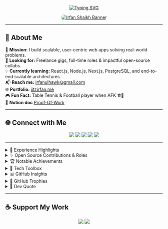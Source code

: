 <!-- Profile Typing Banner -->
<p align="center">
  <a href="https://iitzirfan.me/" target="_blank">
    <img 
      src="https://readme-typing-svg.demolab.com?font=Fira+Code&weight=500&pause=1000&center=true&vCenter=true&width=1000&lines=Hi+there!+I'm+Irfan+Shaikh+%F0%9F%91%8B;Full+Stack+Developer;Open+Source+Contributor+%7C+Tech+Explorer+%F0%9F%9A%80" 
      alt="Typing SVG"
      style="max-width: 100%; height: auto;" 
    />
  </a>
</p>

<!-- Profile Banner -->
<p align="center">
  <a href="https://iitzirfan.me/" target="_blank">
    <img 
      src="https://drive.google.com/uc?export=view&id=1tt6nmLvSAIwBgMqCCy6Z0bCWBPUKMjda" 
      alt="Irfan Shaikh Banner" 
      style="max-width: 100%; height: auto; border-radius: 15px;" 
    />
  </a>
</p>

---

## 🚀 About Me

🎯 **Mission:** I build scalable, user-centric web apps solving real-world problems.  
💼 **Looking for:** Freelance gigs, full-time roles & impactful open-source collabs.  
💡 **Currently learning:** React.js, Node.js, Next.js, PostgreSQL, and end-to-end scalable architectures.  
📬 **Reach me:** [irfanulhawk@gmail.com](mailto:irfanulhawk@gmail.com)  
🌐 **Portfolio:** [iitzirfan.me](https://iitzirfan.me/)  
🎮 **Fun Fact:** Table Tennis & Football player when AFK ⚽🏓  
📄 **Notion doc** [Proof-Of-Work](https://www.notion.so/Irfan-Shaikh-Developer-Portfolio-28e360c7b6df80b88759c3bad2d7cee8?source=copy_link)

---

## 🌐 Connect with Me

<p align="center">
  <a href="https://linkedin.com/in/irfan-shaikh-8b5b94259/"><img src="https://img.shields.io/badge/LinkedIn-%230077B5?style=for-the-badge&logo=linkedin&logoColor=white" /></a>
  <a href="https://x.com/iitzIrfan"><img src="https://img.shields.io/badge/X-%23111?style=for-the-badge&logo=x&logoColor=white" /></a>
  <a href="https://discord.gg/irfan0504"><img src="https://img.shields.io/badge/Discord-%237289DA?style=for-the-badge&logo=discord&logoColor=white" /></a>
  <a href="https://facebook.com/irfanulhawk.shaikh"><img src="https://img.shields.io/badge/Facebook-%231877F2?style=for-the-badge&logo=facebook&logoColor=white" /></a>
  <a href="https://github.com/iitzIrFan"><img src="https://img.shields.io/badge/GitHub-181717?style=for-the-badge&logo=github&logoColor=white" /></a>
</p>

---

<details>
<summary>💼 Experience Highlights</summary>

| 🏢 Company / Role | 📌 Key Contributions |
|------------------|-------------------|
| **Celebal Technologies (Summer Intern)** | - Built **real-time React.js apps** with WebSocket<br>- Optimized UI performance and rendering efficiency<br>- Implemented effective **state management strategies** |
| **Open-Source Contributions (Contributor / Mentor)** | - Contributed to **Kestra.io**, **OWASP (GSoC)**, **Qwik Framework**, **RecodeHive**<br>- Built full-stack apps with **JAVA, Vue.js, Django, React.js, Next.js, PostgreSQL**<br>- Mentored new contributors & implemented robust **API integrations** |
| **PHN Technology Pvt Ltd (Web Developer Intern)** | - Developed responsive UI components<br>- Integrated backend APIs for **applications** |

</details>


<details>
<summary>✨ Open Source Contributions & Roles</summary>

| 🌟 Project/Event | 🛠 Role | 📌 Highlights |
|------------------|--------|--------------|
| **GSSOC 2024** | 🧑‍🏫 Mentor | Top 19 among 500+ mentors |
| **SWOC** | 🧑‍🏫 Mentor | From Contributor ➜ Mentor |
| **SSOC (Season 3)** | 🧑‍💻 Contributor | Bug fixes, feature dev, PR reviews |
| **Hacktoberfest** | 🌐 Contributor | Maintainer recommended |

🎖 Holopin Badges:  
[![Holopin](https://holopin.me/iitzirfan)](https://holopin.io/@iitzirfan)

</details>

<details>
<summary>🏆 Notable Achievements</summary>

- 🥇 **Top 3** – Devdash Hackathon (15+ teams)  
- 🧑‍🏫 Mentored 30+ contributors at **GSSOC & SWOC**  
- ⚙️ Volunteer – **Infi League ATVC Motorsports**  
- 👨‍💻 Active Hacker – Codement-24 Hackathon  
- 🧪 Currently contributing to **Qwik framework** (Builder.io)

</details>

<details>
<summary>🧠 Tech Toolbox</summary>

<details>
<summary>🛠 Languages & Web Technologies</summary>

![Java](https://img.shields.io/badge/Java-%23ED8B00?style=for-the-badge&logo=openjdk&logoColor=white)  
![JavaScript](https://img.shields.io/badge/JavaScript-%23F7DF1E?style=for-the-badge&logo=javascript&logoColor=black)  
![HTML5](https://img.shields.io/badge/HTML5-E34F26?style=for-the-badge&logo=html5&logoColor=white)  
![CSS3](https://img.shields.io/badge/CSS3-1572B6?style=for-the-badge&logo=css3&logoColor=white)  
![Python](https://img.shields.io/badge/Python-3670A0?style=for-the-badge&logo=python&logoColor=ffdd54)

</details>

<details>
<summary>🧩 Frameworks & Libraries</summary>

React.js, Next.js, FastAPI, Express.js, Node.js, Vue.js, Tailwind CSS, Chakra UI

</details>

<details>
<summary>🗄️ Databases & Caching</summary>

PostgreSQL, MongoDB, Redis

</details>

<details>
<summary>⚙️ Tools & Platforms</summary>

Git, GitHub, Docker, VS Code, Vercel, Railway, CI/CD

</details>

<details>
<summary>📈 Competitive Programming</summary>

[![LeetCode](https://img.shields.io/badge/LeetCode-FFA116?style=for-the-badge&logo=leetcode&logoColor=black)](https://leetcode.com/u/iitzIrfan/)  
[![CodeChef](https://img.shields.io/badge/CodeChef-5B4638?style=for-the-badge&logo=codechef&logoColor=white)](https://www.codechef.com/users/iitzirfan)  
[![GeeksforGeeks](https://img.shields.io/badge/GeeksforGeeks-2F8D46?style=for-the-badge&logo=geeksforgeeks&logoColor=white)](https://www.geeksforgeeks.org/user/iitzirfan/)

</details>
</details>

<details>
<summary>📊 GitHub Insights</summary>

<p align="center">
  <img src="https://github-readme-stats.vercel.app/api?username=iitzIrFan&theme=radical&show_icons=true&hide_border=false" alt="GitHub Stats" />
  <br/>
  <img src="https://github-readme-streak-stats.herokuapp.com/?user=iitzIrFan&theme=radical&hide_border=false" alt="GitHub Streak" />
  <br/>
  <img src="https://github-readme-stats.vercel.app/api/top-langs/?username=iitzIrFan&layout=compact&theme=radical&hide_border=false" alt="Top Langs" />
</p>

</details>

<details>
<summary>🏅 GitHub Trophies</summary>

<p align="center">
  <img src="https://github-profile-trophy.vercel.app/?username=iitzIrFan&theme=radical&margin-w=6&no-frame=false" alt="GitHub Trophies" />
</p>

</details>

<details>
<summary>💬 Dev Quote</summary>

<p align="center">
  <img src="https://quotes-github-readme.vercel.app/api?type=horizontal&theme=radical" alt="Quote" />
</p>

</details>

---

## ☕ Support My Work

<p align="center">
  <a href="https://github.com/sponsors/iitzIrFan"><img src="https://img.shields.io/badge/GitHub%20Sponsors-EA4AAA?style=for-the-badge&logo=githubsponsors&logoColor=white" /></a>
  <a href="https://buymeacoffee.com/iitzirfan"><img src="https://img.shields.io/badge/Buy%20Me%20a%20Coffee-ffdd00?style=for-the-badge&logo=buy-me-a-coffee&logoColor=black" /></a>
</p>
